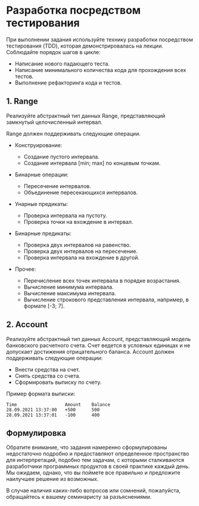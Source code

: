 # Разработка посредством тестирования


При выполнении задания используйте технику разработки посредством тестирования (TDD), которая демонстрировалась на лекции. Соблюдайте порядок шагов в цикле:

* Написание нового падающего теста.
* Написание минимального количества кода для прохождения всех тестов.
* Выполнение рефакторинга кода и тестов.


## 1. Range


Реализуйте абстрактный тип данных Range, представляющий замкнутый целочисленный интервал.

Range должен поддерживать следующие операции.

* Конструирование:

  * Создание пустого интервала.
  * Создание интервала [min; max] по концевым точкам.

* Бинарные операции:

  * Пересечение интервалов.
  * Объединение пересекающихся интервалов.
* Унарные предикаты:

  * Проверка интервала на пустоту.
  * Проверка точки на вхождение в интервал.
* Бинарные предикаты:

  * Проверка двух интервалов на равенство.
  * Проверка двух интервалов на пересечение.
  * Проверка интервала на вхождение в другой.

* Прочее:

  * Перечисление всех точек интервала в порядке возрастания.
  * Вычисление минимума интервала.
  * Вычисление максимума интервала.
  * Вычисление строкового представления интервала, например, в формате [-3; 7].


## 2. Account


Реализуйте абстрактный тип данных Account, представляющий модель банковского расчетного счета. Счет ведется в условных единицах и не допускает достижения отрицательного баланса. Account должен поддерживать следующие операции:

* Внести средства на счет.
* Снять средства со счета.
* Сформировать выписку по счету.


Пример формата выписки:

```
Time                  Amount    Balance
28.09.2021 13:37:00   +500      500
28.09.2021 13:37:01   -100      400
```

## Формулировка


Обратите внимание, что задания намеренно сформулированы недостаточно подробно и предоставляют определенное пространство для интерпретаций, подобно тем задачам, с которыми сталкиваются разработчики программных продуктов в своей практике каждый день. Мы ожидаем, однако, что вы поймете все правильно и предложите наилучшее решение из возможных.

В случае наличия каких-либо вопросов или сомнений, пожалуйста, обращайтесь к вашему семинаристу за разъяснениями.
